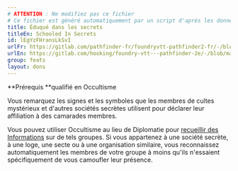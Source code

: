 ```yaml
---
# ATTENTION : Ne modifiez pas ce fichier
# Ce fichier est généré automatiquement par un script d'après les données du module Foundry VTT officiel et de sa traduction
title: Éduqué dans les secrets
titleEn: Schooled In Secrets
id: lEgYzFHransLkSvI
urlFr: https://gitlab.com/pathfinder-fr/foundryvtt-pathfinder2-fr/-/blob/master/data/feats/lEgYzFHransLkSvI.htm
urlEn: https://gitlab.com/hooking/foundry-vtt---pathfinder-2e/-/blob/master/packs/data/feats.db/schooled-in-secrets.json
group: feats
layout: dons
---
```

**Prérequis **qualifié en Occultisme

Vous remarquez les signes et les symboles que les membres de cultes mystérieux et d'autres sociétés secrètes utilisent pour déclarer leur affiliation à des camarades membres.

Vous pouvez utiliser Occultisme au lieu de Diplomatie pour [recueillir des Informations](../actions/recueillir-des-informations.md) sur de tels groupes. Si vous appartenez à une société secrète, à une loge, une secte ou à une organisation similaire, vous reconnaissez automatiquement les membres de votre groupe à moins qu'ils n'essaient spécifiquement de vous camoufler leur présence.


